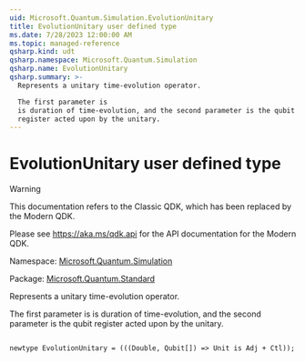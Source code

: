 ```yaml
---
uid: Microsoft.Quantum.Simulation.EvolutionUnitary
title: EvolutionUnitary user defined type
ms.date: 7/28/2023 12:00:00 AM
ms.topic: managed-reference
qsharp.kind: udt
qsharp.namespace: Microsoft.Quantum.Simulation
qsharp.name: EvolutionUnitary
qsharp.summary: >-
  Represents a unitary time-evolution operator.

  The first parameter is
  is duration of time-evolution, and the second parameter is the qubit
  register acted upon by the unitary.
---
```


# EvolutionUnitary user defined type

> [!WARNING]
> This documentation refers to the Classic QDK, which has been replaced by the Modern QDK.
>
> Please see <https://aka.ms/qdk.api> for the API documentation for the Modern QDK.

Namespace: [Microsoft.Quantum.Simulation](xref:Microsoft.Quantum.Simulation)

Package: [Microsoft.Quantum.Standard](https://nuget.org/packages/Microsoft.Quantum.Standard)


Represents a unitary time-evolution operator.The first parameter isis duration of time-evolution, and the second parameter is the qubitregister acted upon by the unitary.

```qsharp

newtype EvolutionUnitary = (((Double, Qubit[]) => Unit is Adj + Ctl));
```

